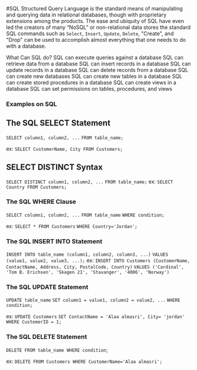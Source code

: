 #SQL
Structured Query Language is the standard means of manipulating and querying data in relational databases, though with proprietary extensions among the products. The ease and ubiquity of SQL have even led the creators of many “NoSQL” or non-relational data stores the standard SQL commands such as `Select`, `Insert`, `Update`, `Delete`, "Create", and "Drop" can be used to accomplish almost everything that one needs to do with a database.

What Can SQL do?
SQL can execute queries against a database
SQL can retrieve data from a database
SQL can insert records in a database
SQL can update records in a database
SQL can delete records from a database
SQL can create new databases
SQL can create new tables in a database
SQL can create stored procedures in a database
SQL can create views in a database
SQL can set permissions on tables, procedures, and views

### Examples on SQL

## The SQL SELECT Statement

`SELECT column1, column2, ...`
`FROM table_name;`

ex:
`SELECT CustomerName, City FROM Customers;`
## SELECT DISTINCT Syntax
`SELECT DISTINCT column1, column2, ...`
`FROM table_name;`
ex:
`SELECT Country FROM Customers;`

### The SQL WHERE Clause
`SELECT column1, column2, ...`
`FROM table_name`
`WHERE condition;`

ex:
`SELECT * FROM Customers`
`WHERE Country='Jordan';`

### The SQL INSERT INTO Statement

`INSERT INTO table_name (column1, column2, column3, ...)`
`VALUES (value1, value2, value3, ...);`
ex:
`INSERT INTO Customers (CustomerName, ContactName, Address, City, PostalCode, Country)`
`VALUES ('Cardinal', 'Tom B. Erichsen', 'Skagen 21', 'Stavanger', '4006', 'Norway')`

### The SQL UPDATE Statement

`UPDATE table_name`
`SET column1 = value1, column2 = value2, ...`
`WHERE condition;`

ex:
`UPDATE Customers`
`SET ContactName = 'Alaa almasri', City= 'jordan'`
`WHERE CustomerID = 1;`

### The SQL DELETE Statement
`DELETE FROM table_name WHERE condition`;

ex:
`DELETE FROM Customers WHERE CustomerName='Alaa almasri';`
